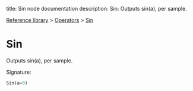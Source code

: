 title: Sin node documentation
description: Sin: Outputs sin(a), per sample.

[Reference library](../../index.md) > [Operators](../index.md) > [Sin](index.md)

# Sin

Outputs sin(a), per sample.

Signature:
```python
Sin(a=0)
```
